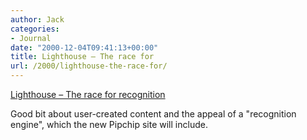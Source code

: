 ```yaml
---
author: Jack
categories:
- Journal
date: "2000-12-04T09:41:13+00:00"
title: Lighthouse – The race for
url: /2000/lighthouse-the-race-for/
---
```


[Lighthouse &#8211; The race for recognition][1]

Good bit about user-created content and the appeal of a "recognition engine", which the new Pipchip site will include.

 [1]: http://www.shorewalker.com/commerce/commerce104.html